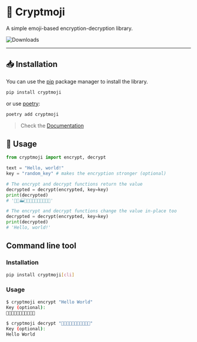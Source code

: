 # 🥷 Cryptmoji

A simple emoji-based encryption-decryption library.

![Downloads](https://static.pepy.tech/personalized-badge/cryptmoji?period=total&units=international_system&left_color=grey&right_color=green&left_text=Downloads)
_______________________

## 📥 Installation

You can use the [pip](https://pypi.org/project/pip/) package manager to install the library.

```sh
pip install cryptmoji
```

or use [poetry](https://python-poetry.org/):

```sh
poetry add cryptmoji
```

> Check the [Documentation](https://siddhesh-agarwal.github.io/cryptmoji/)

## 📝 Usage

```python
from cryptmoji import encrypt, decrypt

text = "Hello, world!"
key = "random_key" # makes the encryption stronger (optional)

# The encrypt and decrypt functions return the value
decrypted = decrypt(encrypted, key=key)
print(decrypted)
# '🎽🏉🏭🏣🏴🎐🍵🐀🏧🐉🏴🏈🎆'

# The encrypt and decrypt functions change the value in-place too
decrypted = decrypt(encrypted, key=key)
print(decrypted)
# 'Hello, world!'
```

## Command line tool

### Installation

```sh
pip install cryptmoji[cli]
```

### Usage

```sh
$ cryptmoji encrypt "Hello World"
Key (optional):
🎿🏑🏸🏹🐁🍻🏑🐁🐄🏤🏪

$ cryptmoji decrypt "🎿🏑🏸🏹🐁🍻🏑🐁🐄🏤🏪"
Key (optional):
Hello World
```

